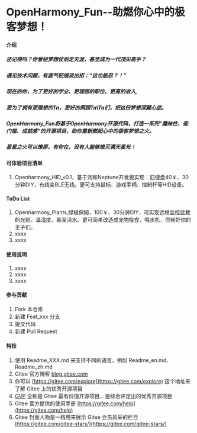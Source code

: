 # OpenHarmony_Fun--助燃你心中的极客梦想！

#### 介绍
##### 还记得吗？你曾经梦想仗剑走天涯，甚至成为一代顶尖高手？
##### 遇见技术问题，有底气轻描淡出招：“这也能忍？！”
##### 现在的你，为了更好的学业、更理想的职位、更高的收入,
##### 更为了拥有更理想的Ta，更好的照顾Ta\Ta们，把这份梦想深藏心底。
##### OpenHarmony_Fun将基于OpenHarmony开源代码，打造一系列“趣味性、低门槛、成就感”的开源项目，助你重新燃起心中的极客梦想之火。
##### 星星之火可以燎原，有你在，没有人能够熄灭满天星光！


#### 可体验项目清单
1. Openharmony_HID_v0.1，基于润和Neptune开发板实现：旧键盘40￥、30分钟DIY，有线变BLE无线。更可支持鼠标、游戏手柄、控制杆等HID设备。


#### ToDo List

1.  Openharmony_Plants,绿植保姆，100￥、30分钟DIY，可实现远程监控盆栽的光照、温湿度、甚至浇水。更可简单改造成宠物投食、喂水机，伺候好你的主子们。
2.  xxxx
3.  xxxx

#### 使用说明

1.  xxxx
2.  xxxx
3.  xxxx

#### 参与贡献

1.  Fork 本仓库
2.  新建 Feat_xxx 分支
3.  提交代码
4.  新建 Pull Request


#### 特技

1.  使用 Readme\_XXX.md 来支持不同的语言，例如 Readme\_en.md, Readme\_zh.md
2.  Gitee 官方博客 [blog.gitee.com](https://blog.gitee.com)
3.  你可以 [https://gitee.com/explore](https://gitee.com/explore) 这个地址来了解 Gitee 上的优秀开源项目
4.  [GVP](https://gitee.com/gvp) 全称是 Gitee 最有价值开源项目，是综合评定出的优秀开源项目
5.  Gitee 官方提供的使用手册 [https://gitee.com/help](https://gitee.com/help)
6.  Gitee 封面人物是一档用来展示 Gitee 会员风采的栏目 [https://gitee.com/gitee-stars/](https://gitee.com/gitee-stars/)
